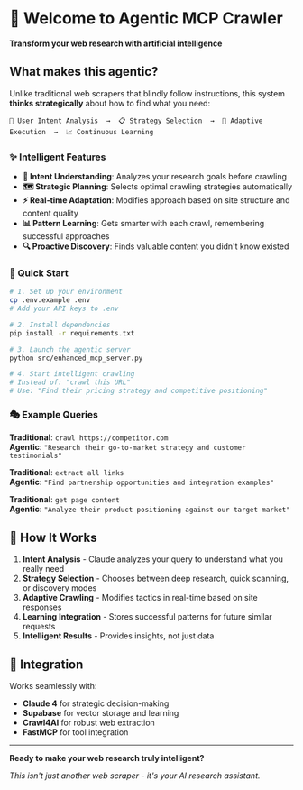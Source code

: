 # 🧠 Welcome to Agentic MCP Crawler

**Transform your web research with artificial intelligence**

## What makes this agentic?

Unlike traditional web scrapers that blindly follow instructions, this system **thinks strategically** about how to find what you need:

```
🧠 User Intent Analysis  →  📋 Strategy Selection  →  🔄 Adaptive Execution  →  📈 Continuous Learning
```

### ✨ Intelligent Features

- **🎯 Intent Understanding**: Analyzes your research goals before crawling
- **🗺️ Strategic Planning**: Selects optimal crawling strategies automatically  
- **⚡ Real-time Adaptation**: Modifies approach based on site structure and content quality
- **📊 Pattern Learning**: Gets smarter with each crawl, remembering successful approaches
- **🔍 Proactive Discovery**: Finds valuable content you didn't know existed

### 🚀 Quick Start

```bash
# 1. Set up your environment
cp .env.example .env
# Add your API keys to .env

# 2. Install dependencies
pip install -r requirements.txt

# 3. Launch the agentic server
python src/enhanced_mcp_server.py

# 4. Start intelligent crawling
# Instead of: "crawl this URL"
# Use: "Find their pricing strategy and competitive positioning"
```

### 🎭 Example Queries

**Traditional**: `crawl https://competitor.com`  
**Agentic**: `"Research their go-to-market strategy and customer testimonials"`

**Traditional**: `extract all links`  
**Agentic**: `"Find partnership opportunities and integration examples"`

**Traditional**: `get page content`  
**Agentic**: `"Analyze their product positioning against our target market"`

## 🧬 How It Works

1. **Intent Analysis** - Claude analyzes your query to understand what you really need
2. **Strategy Selection** - Chooses between deep research, quick scanning, or discovery modes
3. **Adaptive Crawling** - Modifies tactics in real-time based on site responses
4. **Learning Integration** - Stores successful patterns for future similar requests
5. **Intelligent Results** - Provides insights, not just data

## 🔗 Integration

Works seamlessly with:
- **Claude 4** for strategic decision-making
- **Supabase** for vector storage and learning
- **Crawl4AI** for robust web extraction  
- **FastMCP** for tool integration

---

**Ready to make your web research truly intelligent?**

*This isn't just another web scraper - it's your AI research assistant.*